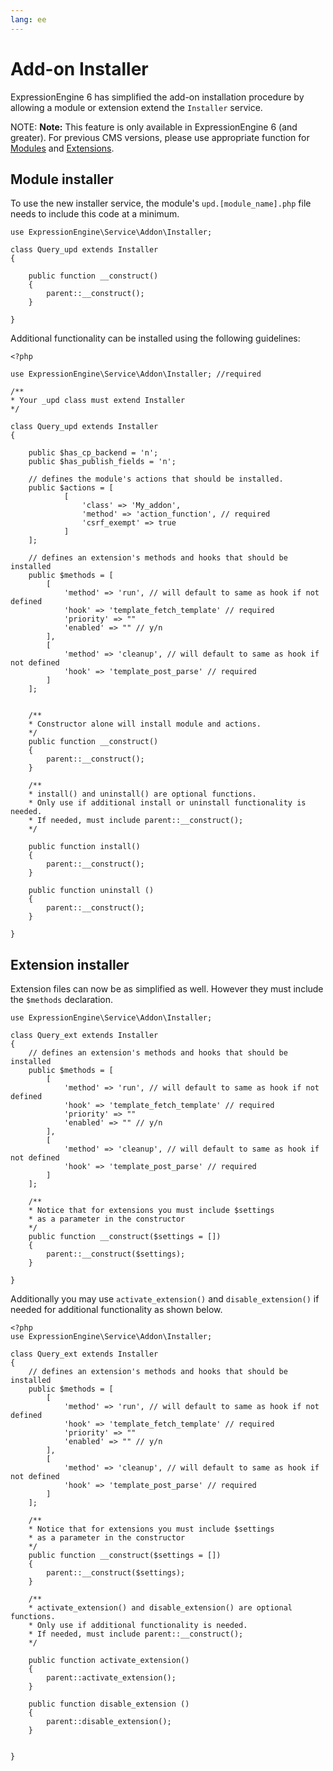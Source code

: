 ```yaml
---
lang: ee
---
```


<!--
    This source file is part of the open source project
    ExpressionEngine User Guide (https://github.com/ExpressionEngine/ExpressionEngine-User-Guide)

    @link      https://expressionengine.com/
    @copyright Copyright (c) 2003-2020, Packet Tide, LLC (https://www.packettide.com)
    @license   https://expressionengine.com/license Licensed under Apache License, Version 2.0
-->

# Add-on Installer

ExpressionEngine 6 has simplified the add-on installation procedure by allowing a module or extension extend the `Installer` service.

NOTE: **Note:** This feature is only available in ExpressionEngine 6 (and greater). For previous CMS versions, please use appropriate function for [Modules](development/modules.md#update-file-function-reference) and [Extensions](development/extensions.md#activating-and-updating).

## Module installer

To use the new installer service, the module's `upd.[module_name].php` file needs to include this code at a minimum.

    use ExpressionEngine\Service\Addon\Installer;

    class Query_upd extends Installer
    {

        public function __construct()
        {
            parent::__construct();
        }

    }

Additional functionality can be installed using the following guidelines:

    <?php

    use ExpressionEngine\Service\Addon\Installer; //required

    /**
    * Your _upd class must extend Installer
    */

    class Query_upd extends Installer
    {

        public $has_cp_backend = 'n';
        public $has_publish_fields = 'n';
        
        // defines the module's actions that should be installed.
        public $actions = [ 
                [
                    'class' => 'My_addon', 
                    'method' => 'action_function', // required
                    'csrf_exempt' => true
                ]
        ];

        // defines an extension's methods and hooks that should be installed
        public $methods = [
            [
                'method' => 'run', // will default to same as hook if not defined
                'hook' => 'template_fetch_template' // required
                'priority' => ""
                'enabled' => "" // y/n
            ],
            [
                'method' => 'cleanup', // will default to same as hook if not defined
                'hook' => 'template_post_parse' // required
            ]
        ];    


        /**
        * Constructor alone will install module and actions.
        */
        public function __construct()
        {
            parent::__construct();
        }

        /** 
        * install() and uninstall() are optional functions. 
        * Only use if additional install or uninstall functionality is needed.
        * If needed, must include parent::__construct();
        */

        public function install()
        {
            parent::__construct();
        }

        public function uninstall ()
        {
            parent::__construct();
        }

    }


## Extension installer


Extension files can now be as simplified as well. However they must include the `$methods` declaration.

    use ExpressionEngine\Service\Addon\Installer;

    class Query_ext extends Installer
    {
        // defines an extension's methods and hooks that should be installed
        public $methods = [
            [
                'method' => 'run', // will default to same as hook if not defined
                'hook' => 'template_fetch_template' // required
                'priority' => ""
                'enabled' => "" // y/n
            ],
            [
                'method' => 'cleanup', // will default to same as hook if not defined
                'hook' => 'template_post_parse' // required
            ]
        ]; 

        /** 
        * Notice that for extensions you must include $settings 
        * as a parameter in the constructor
        */    
        public function __construct($settings = [])
        {
            parent::__construct($settings);
        }

    }



Additionally you may use `activate_extension()` and `disable_extension()` if needed for additional functionality as shown below.

    <?php
    use ExpressionEngine\Service\Addon\Installer;

    class Query_ext extends Installer
    {
        // defines an extension's methods and hooks that should be installed
        public $methods = [
            [
                'method' => 'run', // will default to same as hook if not defined
                'hook' => 'template_fetch_template' // required
                'priority' => ""
                'enabled' => "" // y/n
            ],
            [
                'method' => 'cleanup', // will default to same as hook if not defined
                'hook' => 'template_post_parse' // required
            ]
        ]; 

        /** 
        * Notice that for extensions you must include $settings 
        * as a parameter in the constructor
        */    
        public function __construct($settings = [])
        {
            parent::__construct($settings);
        }

        /** 
        * activate_extension() and disable_extension() are optional functions. 
        * Only use if additional functionality is needed.
        * If needed, must include parent::__construct();
        */

        public function activate_extension()
        {
            parent::activate_extension();
        }

        public function disable_extension ()
        {
            parent::disable_extension();
        }


    }

